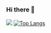 ### Hi there 👋
![](https://github-readme-streak-stats.herokuapp.com/?user=DaniyalMalikC&theme=tokyonight&hide_border=false)
[![Top Langs](https://github-readme-stats.vercel.app/api/top-langs/?username=daniyalmalikc&organization=marknadsplan&hide_progress=false)](https://github.com/daniyalmalikc/github-readme-stats)
<!--
**DaniyalMalikC/DaniyalMalikC** is a ✨ _special_ ✨ repository because its `README.md` (this file) appears on your GitHub profile.

Here are some ideas to get you started:

- 🔭 I’m currently working on ...
- 🌱 I’m currently learning ...
- 👯 I’m looking to collaborate on ...
- 🤔 I’m looking for help with ...
- 💬 Ask me about ...
- 📫 How to reach me: ...
- 😄 Pronouns: ...
- ⚡ Fun fact: ...
-->
